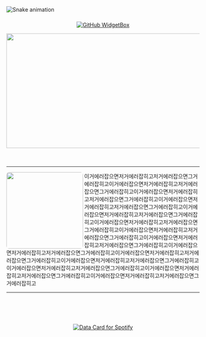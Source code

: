 <img src="https://raw.githubusercontent.com/eonduck2/eonduck2/output/snake.svg" alt="Snake animation" />

###



<div align="center">
  
[![GitHub WidgetBox](https://github-widgetbox.vercel.app/api/profile?username=eonduck2&data=followers,repositories,stars,commits)](https://github.com/Jurredr/github-widgetbox)

<div align="center">
<a href="https://github.com/devxb/gitanimals">
<img
  src="https://render.gitanimals.org/farms/eonduck2"
  width="600"
  height="300"
/>
</a>
</div>

<br/>
<br/>

---

<div align="left">
  <img align="left" height="200" style="border-radius:7px" src="https://i.namu.wiki/i/7TpJiMdLkh0CF5BaXepxTiVtNYB57y__0jodJaqmUIMdrIfP0xMA790M7IYb5tU4S0uWAZYHeBijlqerp9Y3ao_dLGuiHHdr2z-GmprkDMk1wZfnL8YrUyf7HCti7T-si9zOBp3DUUjUCzZe4ox1Cg.webp"  />
<span>이거에러잡으면저거에러잡히고저거에러잡으면그거에러잡히고이거에러잡으면저거에러잡히고저거에러잡으면그거에러잡히고이거에러잡으면저거에러잡히고저거에러잡으면그거에러잡히고이거에러잡으면저거에러잡히고저거에러잡으면그거에러잡히고이거에러잡으면저거에러잡히고저거에러잡으면그거에러잡히고이거에러잡으면저거에러잡히고저거에러잡으면그거에러잡히고이거에러잡으면저거에러잡히고저거에러잡으면그거에러잡히고이거에러잡으면저거에러잡히고저거에러잡으면그거에러잡히고이거에러잡으면저거에러잡히고저거에러잡으면그거에러잡히고이거에러잡으면저거에러잡히고저거에러잡으면그거에러잡히고이거에러잡으면저거에러잡히고저거에러잡으면그거에러잡히고이거에러잡으면저거에러잡히고저거에러잡으면그거에러잡히고이거에러잡으면저거에러잡히고저거에러잡으면그거에러잡히고이거에러잡으면저거에러잡히고저거에러잡으면그거에러잡히고</span>
</div>

---

<br/>
<br/>
<br/>
<br/>



<a href="https://data-card-for-spotify.herokuapp.com/card?user_id=31ahf5obk3y6weke7yslqv6vv6z4">
  <img src="https://data-card-for-spotify.herokuapp.com/api/card?user_id=31ahf5obk3y6weke7yslqv6vv6z4&show_border=1&custom_title=idontwannabeyouanymore&limit=3" alt="Data Card for Spotify">
</a>

</div>
